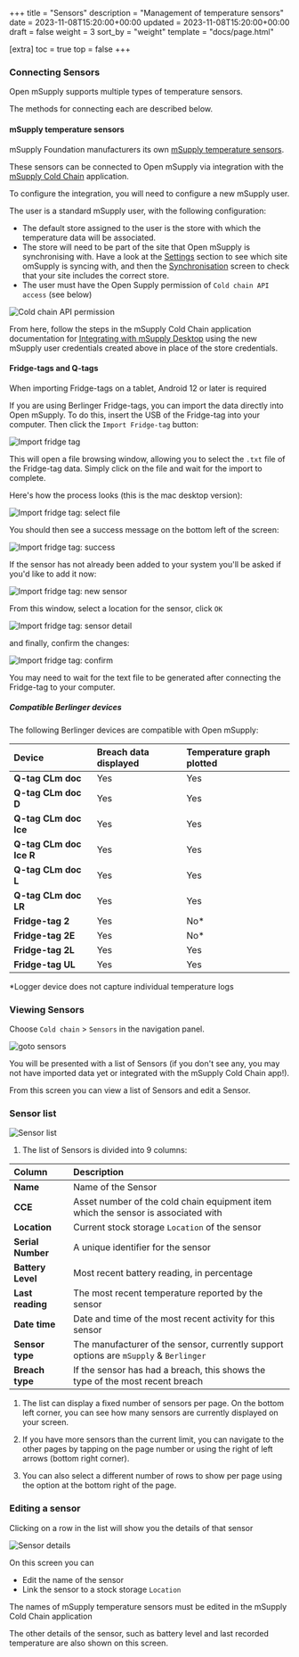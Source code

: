 +++
title = "Sensors"
description = "Management of temperature sensors"
date = 2023-11-08T15:20:00+00:00
updated = 2023-11-08T15:20:00+00:00
draft = false
weight = 3
sort_by = "weight"
template = "docs/page.html"

[extra]
toc = true
top = false
+++

### Connecting Sensors

Open mSupply supports multiple types of temperature sensors.

The methods for connecting each are described below.

#### mSupply temperature sensors

mSupply Foundation manufacturers its own [mSupply temperature sensors](https://msupply.foundation/open-msupply/cold-chain/#mSupplySensor).

These sensors can be connected to Open mSupply via integration with the [mSupply Cold Chain](/coldchain/introduction/) application.

To configure the integration, you will need to configure a new mSupply user.

The user is a standard mSupply user, with the following configuration:

- The default store assigned to the user is the store with which the temperature data will be associated.
- The store will need to be part of the site that Open mSupply is synchronising with. Have a look at the [Settings](/docs/settings/synchronisation/#viewing-the-synchronisation-settings) section to see which site omSupply is syncing with, and then the [Synchronisation](https://docs.msupply.org.nz/synchronisation:sync_sites#viewing_sync_sites) screen to check that your site includes the correct store.
- The user must have the Open Supply permission of `Cold chain API access` (see below)

![Cold chain API permission](images/coldchain_permission.png)

From here, follow the steps in the mSupply Cold Chain application documentation for [Integrating with mSupply Desktop](/coldchain/desktop-integration/#msupply-desktop-setup-steps) using the new mSupply user credentials created above in place of the store credentials.

#### Fridge-tags and Q-tags

<div class="warning">When importing Fridge-tags on a tablet, Android 12 or later is required</div>

If you are using Berlinger Fridge-tags, you can import the data directly into Open mSupply. To do this, insert the USB of the Fridge-tag into your computer.
Then click the `Import Fridge-tag` button:

![Import fridge tag](images/import_fridge_tag.png)

This will open a file browsing window, allowing you to select the `.txt` file of the Fridge-tag data. Simply click on the file and wait for the import to complete.

Here's how the process looks (this is the mac desktop version):

![Import fridge tag: select file](images/import_fridge_tag_1_select.png)

You should then see a success message on the bottom left of the screen:

![Import fridge tag: success](images/import_fridge_tag_2_success.png)

If the sensor has not already been added to your system you'll be asked if you'd like to add it now:

![Import fridge tag: new sensor](images/import_fridge_tag_3_new_sensor.png)

From this window, select a location for the sensor, click `OK`

![Import fridge tag: sensor detail](images/import_fridge_tag_4_sensor_detail.png)

and finally, confirm the changes:

![Import fridge tag: confirm](images/import_fridge_tag_5_confirm.png)

<div class="note">You may need to wait for the text file to be generated after connecting the Fridge-tag to your computer.</div>

##### Compatible Berlinger devices

The following Berlinger devices are compatible with Open mSupply:

| Device                  | Breach data displayed | Temperature graph plotted |
| :---------------------- | :-------------------- | :------------------------ |
| **Q-tag CLm doc**       | Yes                   | Yes                       |
| **Q-tag CLm doc D**     | Yes                   | Yes                       |
| **Q-tag CLm doc Ice**   | Yes                   | Yes                       |
| **Q-tag CLm doc Ice R** | Yes                   | Yes                       |
| **Q-tag CLm doc L**     | Yes                   | Yes                       |
| **Q-tag CLm doc LR**    | Yes                   | Yes                       |
| **Fridge-tag 2**        | Yes                   | No\*                      |
| **Fridge-tag 2E**       | Yes                   | No\*                      |
| **Fridge-tag 2L**       | Yes                   | Yes                       |
| **Fridge-tag UL**       | Yes                   | Yes                       |

\*Logger device does not capture individual temperature logs

### Viewing Sensors

Choose `Cold chain` > `Sensors` in the navigation panel.

![goto sensors](images/goto_sensors.png)

You will be presented with a list of Sensors (if you don't see any, you may not have imported data yet or integrated with the mSupply Cold Chain app!).

From this screen you can view a list of Sensors and edit a Sensor.

### Sensor list

![Sensor list](images/sensor_list.png)

1. The list of Sensors is divided into 9 columns:

| Column            | Description                                                                           |
| :---------------- | :------------------------------------------------------------------------------------ |
| **Name**          | Name of the Sensor                                                                    |
| **CCE**           | Asset number of the cold chain equipment item which the sensor is associated with     |
| **Location**      | Current stock storage `Location` of the sensor                                        |
| **Serial Number** | A unique identifier for the sensor                                                    |
| **Battery Level** | Most recent battery reading, in percentage                                            |
| **Last reading**  | The most recent temperature reported by the sensor                                    |
| **Date time**     | Date and time of the most recent activity for this sensor                             |
| **Sensor type**   | The manufacturer of the sensor, currently support options are `mSupply` & `Berlinger` |
| **Breach type**   | If the sensor has had a breach, this shows the type of the most recent breach         |

1. The list can display a fixed number of sensors per page. On the bottom left corner, you can see how many sensors are currently displayed on your screen.

2. If you have more sensors than the current limit, you can navigate to the other pages by tapping on the page number or using the right of left arrows (bottom right corner).

3. You can also select a different number of rows to show per page using the option at the bottom right of the page.

### Editing a sensor

Clicking on a row in the list will show you the details of that sensor

![Sensor details](images/sensor_details.png)

On this screen you can

- Edit the name of the sensor
- Link the sensor to a stock storage `Location`

<div class="note">The names of mSupply temperature sensors must be edited in the mSupply Cold Chain application</div>

The other details of the sensor, such as battery level and last recorded temperature are also shown on this screen.
